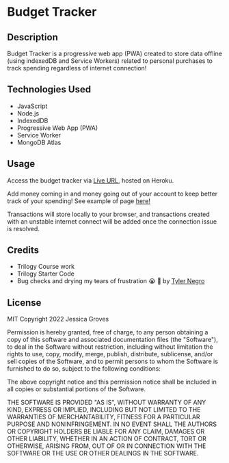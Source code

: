 # Budget Tracker

## Description
Budget Tracker is a progressive web app (PWA) created to store data offline (using indexedDB and Service Workers) related to personal purchases to track spending regardless of internet connection!

## Technologies Used
* JavaScript
* Node.js
* IndexedDB
* Progressive Web App (PWA)
* Service Worker
* MongoDB Atlas

## Usage

Access the budget tracker via [Live URL](https://peaceful-temple-57059.herokuapp.com/), hosted on Heroku.


Add money coming in and money going out of your account to keep better track of your spending! See example of page [here!](./public/images/screenshot.png)

Transactions will store locally to your browser, and transactions created with an unstable internet connect will be added once the connection issue is resolved.


## Credits 
* Trilogy Course work
* Trilogy Starter Code
* Bug checks and drying my tears of frustration 😭 🤬 by [Tyler Negro](https://github.com/tylern88)

## License
MIT
Copyright 2022 Jessica Groves

Permission is hereby granted, free of charge, to any person obtaining a copy of this software and associated documentation files (the "Software"), to deal in the Software without restriction, including without limitation the rights to use, copy, modify, merge, publish, distribute, sublicense, and/or sell copies of the Software, and to permit persons to whom the Software is furnished to do so, subject to the following conditions:

The above copyright notice and this permission notice shall be included in all copies or substantial portions of the Software.

THE SOFTWARE IS PROVIDED "AS IS", WITHOUT WARRANTY OF ANY KIND, EXPRESS OR IMPLIED, INCLUDING BUT NOT LIMITED TO THE WARRANTIES OF MERCHANTABILITY, FITNESS FOR A PARTICULAR PURPOSE AND NONINFRINGEMENT. IN NO EVENT SHALL THE AUTHORS OR COPYRIGHT HOLDERS BE LIABLE FOR ANY CLAIM, DAMAGES OR OTHER LIABILITY, WHETHER IN AN ACTION OF CONTRACT, TORT OR OTHERWISE, ARISING FROM, OUT OF OR IN CONNECTION WITH THE SOFTWARE OR THE USE OR OTHER DEALINGS IN THE SOFTWARE.

